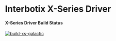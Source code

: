 # Interbotix X-Series Driver

#### X-Series Driver Build Status

[![build-xs-galactic](https://github.com/Interbotix/interbotix_xs_driver/actions/workflows/xs-galactic.yaml/badge.svg)](https://github.com/Interbotix/interbotix_xs_driver/actions/workflows/xs-galactic.yaml)
